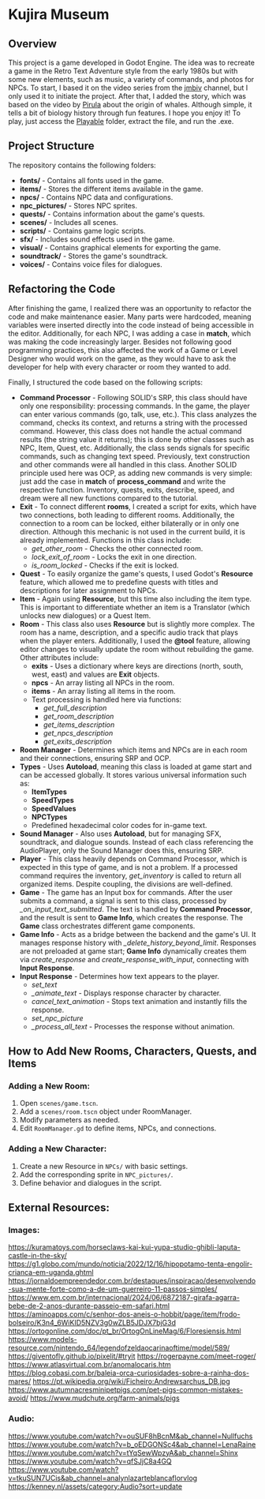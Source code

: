 # Kujira Museum

## Overview
This project is a game developed in Godot Engine. The idea was to recreate a game in the Retro Text Adventure style from the early 1980s but with some new elements, such as music, a variety of commands, and photos for NPCs. To start, I based it on the video series from the [jmbiv](https://www.youtube.com/watch?v=wCI650TDhHA&list=PLpwc3ughKbZfkSPko3azFD4dd4IHSiQeE&ab_channel=jmbiv) channel, but I only used it to initiate the project. After that, I added the story, which was based on the video by [Pirula](https://youtu.be/kOywGhvNruU?si=T7NHoe4I9V6MdIIi) about the origin of whales. Although simple, it tells a bit of biology history through fun features. I hope you enjoy it! To play, just access the [Playable](https://github.com/ginocarlo01/Kujira-Museum/tree/main/Playable) folder, extract the file, and run the .exe.

## Project Structure
The repository contains the following folders:

- **fonts/** - Contains all fonts used in the game.
- **items/** - Stores the different items available in the game.
- **npcs/** - Contains NPC data and configurations.
- **npc_pictures/** - Stores NPC sprites.
- **quests/** - Contains information about the game's quests.
- **scenes/** - Includes all scenes.
- **scripts/** - Contains game logic scripts.
- **sfx/** - Includes sound effects used in the game.
- **visual/** - Contains graphical elements for exporting the game.
- **soundtrack/** - Stores the game's soundtrack.
- **voices/** - Contains voice files for dialogues.

## Refactoring the Code
After finishing the game, I realized there was an opportunity to refactor the code and make maintenance easier. Many parts were hardcoded, meaning variables were inserted directly into the code instead of being accessible in the editor. Additionally, for each NPC, I was adding a case in **match**, which was making the code increasingly larger. Besides not following good programming practices, this also affected the work of a Game or Level Designer who would work on the game, as they would have to ask the developer for help with every character or room they wanted to add.

Finally, I structured the code based on the following scripts:
- **Command Processor** - Following SOLID's SRP, this class should have only one responsibility: processing commands. In the game, the player can enter various commands (go, talk, use, etc.). This class analyzes the command, checks its context, and returns a string with the processed command. However, this class does not handle the actual command results (the string value it returns); this is done by other classes such as NPC, Item, Quest, etc. Additionally, the class sends signals for specific commands, such as changing text speed. Previously, text construction and other commands were all handled in this class. Another SOLID principle used here was OCP, as adding new commands is very simple: just add the case in **match** of **process_command** and write the respective function. Inventory, quests, exits, describe, speed, and dream were all new functions compared to the tutorial.
- **Exit** - To connect different **rooms**, I created a script for exits, which have two connections, both leading to different rooms. Additionally, the connection to a room can be locked, either bilaterally or in only one direction. Although this mechanic is not used in the current build, it is already implemented. Functions in this class include:
  - *get_other_room* - Checks the other connected room.
  - *lock_exit_of_room* - Locks the exit in one direction.
  - *is_room_locked* - Checks if the exit is locked.
- **Quest** - To easily organize the game's quests, I used Godot's **Resource** feature, which allowed me to predefine quests with titles and descriptions for later assignment to NPCs.
- **Item** - Again using **Resource**, but this time also including the item type. This is important to differentiate whether an item is a Translator (which unlocks new dialogues) or a Quest Item.
- **Room** - This class also uses **Resource** but is slightly more complex. The room has a name, description, and a specific audio track that plays when the player enters. Additionally, I used the **@tool** feature, allowing editor changes to visually update the room without rebuilding the game. Other attributes include:
  - **exits** - Uses a dictionary where keys are directions (north, south, west, east) and values are **Exit** objects.
  - **npcs** - An array listing all NPCs in the room.
  - **items** - An array listing all items in the room.
  - Text processing is handled here via functions:
    - *get_full_description*
    - *get_room_description*
    - *get_items_description*
    - *get_npcs_description*
    - *get_exits_description*
- **Room Manager** - Determines which items and NPCs are in each room and their connections, ensuring SRP and OCP.
- **Types** - Uses **Autoload**, meaning this class is loaded at game start and can be accessed globally. It stores various universal information such as:
  - **ItemTypes**
  - **SpeedTypes**
  - **SpeedValues**
  - **NPCTypes**
  - Predefined hexadecimal color codes for in-game text.
- **Sound Manager** - Also uses **Autoload**, but for managing SFX, soundtrack, and dialogue sounds. Instead of each class referencing the AudioPlayer, only the Sound Manager does this, ensuring SRP.
- **Player** - This class heavily depends on Command Processor, which is expected in this type of game, and is not a problem. If a processed command requires the inventory, *get_inventory* is called to return all organized items. Despite coupling, the divisions are well-defined.
- **Game** - The game has an Input box for commands. After the user submits a command, a signal is sent to this class, processed by *_on_input_text_submitted*. The text is handled by **Command Processor**, and the result is sent to **Game Info**, which creates the response. The **Game** class orchestrates different game components.
- **Game Info** - Acts as a bridge between the backend and the game's UI. It manages response history with *_delete_history_beyond_limit*. Responses are not preloaded at game start; **Game Info** dynamically creates them via *create_response* and *create_response_with_input*, connecting with **Input Response**.
- **Input Response** - Determines how text appears to the player.
  - *set_text*
  - *_animate_text* - Displays response character by character.
  - *cancel_text_animation* - Stops text animation and instantly fills the response.
  - *set_npc_picture*
  - *_process_all_text* - Processes the response without animation.

## How to Add New Rooms, Characters, Quests, and Items

### Adding a New Room:
1. Open `scenes/game.tscn`.
2. Add a `scenes/room.tscn` object under RoomManager.
3. Modify parameters as needed.
4. Edit `RoomManager.gd` to define items, NPCs, and connections.

### Adding a New Character:
1. Create a new Resource in `NPCs/` with basic settings.
2. Add the corresponding sprite in `NPC_pictures/`.
3. Define behavior and dialogues in the script.


## External Resources:

### Images:

https://kuramatoys.com/horseclaws-kai-kui-yupa-studio-ghibli-laputa-castle-in-the-sky/
https://g1.globo.com/mundo/noticia/2022/12/16/hipopotamo-tenta-engolir-crianca-em-uganda.ghtml
https://jornaldoempreendedor.com.br/destaques/inspiracao/desenvolvendo-sua-mente-forte-como-a-de-um-guerreiro-11-passos-simples/
https://www.em.com.br/internacional/2024/06/6872187-girafa-agarra-bebe-de-2-anos-durante-passeio-em-safari.html
https://aminoapps.com/c/senhor-dos-aneis-o-hobbit/page/item/frodo-bolseiro/K3n4_6WiKID5NZV3g0wZLB5JDJX7bjG3d
https://ortogonline.com/doc/pt_br/OrtogOnLineMag/6/Floresiensis.html
https://www.models-resource.com/nintendo_64/legendofzeldaocarinaoftime/model/589/
https://giventofly.github.io/pixelit/#tryit
https://rogerpayne.com/meet-roger/
https://www.atlasvirtual.com.br/anomalocaris.htm
https://blog.cobasi.com.br/baleia-orca-curiosidades-sobre-a-rainha-dos-mares/
https://pt.wikipedia.org/wiki/Ficheiro:Andrewsarchus_DB.jpg
https://www.autumnacresminipetpigs.com/pet-pigs-common-mistakes-avoid/
https://www.mudchute.org/farm-animals/pigs

### Audio:
https://www.youtube.com/watch?v=ouSUF8hBcnM&ab_channel=Nullfuchs
https://www.youtube.com/watch?v=b_oEDGONSc4&ab_channel=LenaRaine
https://www.youtube.com/watch?v=tYqSewWpzyA&ab_channel=Shinx
https://www.youtube.com/watch?v=qfSJjC8a4GQ
https://www.youtube.com/watch?v=tkuSUN7UCis&ab_channel=analynlazarteblancaflorvlog
https://kenney.nl/assets/category:Audio?sort=update
